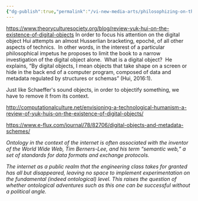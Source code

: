 ```yaml
---
{"dg-publish":true,"permalink":"/vi-new-media-arts/philosophizing-on-the-arts/yuk-hui-on-the-existence-of-digital-objects/","noteIcon":""}
---
```


https://www.theoryculturesociety.org/blog/review-yuk-hui-on-the-existence-of-digital-objects
In order to focus his attention on the digital object Hui attempts an almost Husserlian bracketing, epoché, of all other aspects of technics.  In other words, in the interest of a particular philosophical impetus he proposes to limit the book to a narrow investigation of the digital object alone.  What is a digital object?  He explains, “By digital objects, I mean objects that take shape on a screen or hide in the back end of a computer program, composed of data and metadata regulated by structures or schemas” (Hui, 2016:1).

Just like Schaeffer's sound objects, in order to objectify something, we have to remove it from its context.

http://computationalculture.net/envisioning-a-technological-humanism-a-review-of-yuk-huis-on-the-existence-of-digital-objects/


https://www.e-flux.com/journal/78/82706/digital-objects-and-metadata-schemes/

_Ontology in the context of the internet is often associated with the inventor of the World Wide Web, Tim Berners-Lee, and his term “semantic web,” a set of standards for data formats and exchange protocols._

_The internet as a public realm that the engineering class takes for granted has all but disappeared, leaving no space to implement experimentation on the fundamental (indeed ontological) level. This raises the question of whether ontological adventures such as this one can be successful without a political angle._
